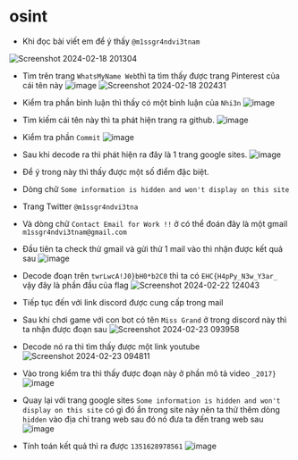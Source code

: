 # osint
- Khi đọc bài viết em để ý thấy `@m1ssgr4ndvi3tnam` 

![Screenshot 2024-02-18 201304](https://github.com/vawn04/osintet2024/assets/154768853/0130a65e-013f-41bc-91a7-81d42ac3ddb9)

- Tìm trên trang `WhatsMyName Web`thì ta tìm thấy được trang Pinterest của cái tên này
![image](https://github.com/vawn04/osintet2024/assets/154768853/a98c8878-1448-4d7a-8f3f-f6e70e5b52c9)
![Screenshot 2024-02-18 202431](https://github.com/vawn04/osintet2024/assets/154768853/c46201dd-758d-4849-b8ff-a79534f7337e)

- Kiểm tra phần bình luận thì thấy có một bình luận của `Nhi3n`
![image](https://github.com/vawn04/osintet2024/assets/154768853/2f19077f-2aab-4590-8716-90dfb7a9ae5b)
- Tìm kiếm cái tên này thì ta phát hiện trang ra github.
![image](https://github.com/vawn04/osintet2024/assets/154768853/217ec18c-99ff-4fcb-a617-4ca7f2af7726)

- Kiểm tra phần `Commit`
![image](https://github.com/vawn04/osintet2024/assets/154768853/8f8bb487-7180-4cbf-8329-985c03ff0275)

- Sau khi decode ra thì phát hiện ra đây là 1 trang google sites.
![image](https://github.com/vawn04/osintet2024/assets/154768853/b255ea7c-6607-4b81-8f5b-2ba1839c0999)
- Để ý trong này thì thấy được một số điểm đặc biệt.
- Dòng chữ `Some information is hidden and won't display on this site`
- Trang Twitter `@m1ssgr4ndvi3tna`
- Và dòng chữ `Contact Email for Work !!` ở có thể đoán đây là một gmail `m1ssgr4ndvi3tnam@gmail.com`
- Đầu tiên ta check thử gmail và gửi thử 1 mail vào thì nhận được kết quả sau
![image](https://github.com/vawn04/osintet2024/assets/154768853/9ebab6a8-8929-4eed-aae4-8e4440985e0b)
- Decode đoạn trên `twrLwcA!J0}bH0*b2C0` thì ta có `EHC{H4pPy_N3w_Y3ar_` vậy đây là phần đầu của flag
![Screenshot 2024-02-22 124043](https://github.com/vawn04/osintet2024/assets/154768853/6055de3a-92da-4ce6-a725-25418d13908c)
- Tiếp tục đến với link discord được cung cấp trong mail
- Sau khi chơi game với con bot có tên `Miss Grand` ở trong discord này thì ta nhận được đoạn sau
![Screenshot 2024-02-23 093958](https://github.com/vawn04/osintet2024/assets/154768853/65637420-a3c7-4f4a-a8dc-9c7f98699b91)
- Decode nó ra thì tìm thấy được một link youtube
![Screenshot 2024-02-23 094811](https://github.com/vawn04/osintet2024/assets/154768853/5c3cb08f-5d9f-4156-ad9e-0d12f00988d2)
- Vào trong kiểm tra thì thấy được đoạn này ở phần mô tả video `_2017}`
![image](https://github.com/vawn04/osintet2024/assets/154768853/8a6639bc-74f9-46ef-afbe-4f896ca7703a)

- Quay lại với trang google sites `Some information is hidden and won't display on this site` có gì đó ẩn trong site này nên ta thử thêm dòng `hidden` vào địa chỉ trang web sau đó nó đưa ta đến trang web sau
![image](https://github.com/vawn04/osintet2024/assets/154768853/5dd22360-180f-45fd-a940-fd7cf71a6ebc)
- Tính toán kết quả thì ra được `1351628978561`
![image](https://github.com/vawn04/osintet2024/assets/154768853/3213c8e5-9eff-4d01-bf82-7f575a6b603d)


